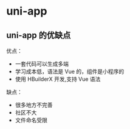 # uni-app

## uni-app 的优缺点

优点：
- 一套代码可以生成多端
- 学习成本低，语法是 Vue 的，组件是小程序的
- 使用 HBuilderX 开发,支持 Vue 语法

缺点：
- 很多地方不完善
- 社区不大
- 文件命名受限
